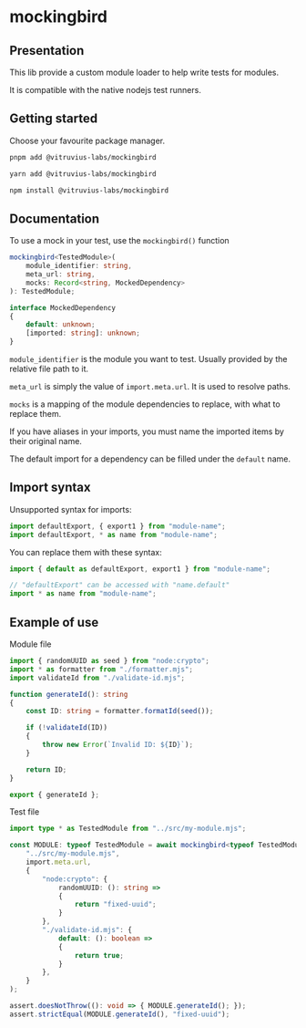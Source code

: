# mockingbird

## Presentation

This lib provide a custom module loader to help write tests for modules.

It is compatible with the native nodejs test runners.

## Getting started

Choose your favourite package manager.

```bash
pnpm add @vitruvius-labs/mockingbird
```

```bash
yarn add @vitruvius-labs/mockingbird
```

```bash
npm install @vitruvius-labs/mockingbird
```

## Documentation

To use a mock in your test, use the `mockingbird()` function

```ts
mockingbird<TestedModule>(
	module_identifier: string,
	meta_url: string,
	mocks: Record<string, MockedDependency>
): TestedModule;

interface MockedDependency
{
	default: unknown;
	[imported: string]: unknown;
}
```

`module_identifier` is the module you want to test. Usually provided by the relative file path to it.

`meta_url` is simply the value of `import.meta.url`. It is used to resolve paths.

`mocks` is a mapping of the module dependencies to replace, with what to replace them.

If you have aliases in your imports, you must name the imported items by their original name.

The default import for a dependency can be filled under the `default` name.

## Import syntax

Unsupported syntax for imports:

```ts
import defaultExport, { export1 } from "module-name";
import defaultExport, * as name from "module-name";
```

You can replace them with these syntax:

```ts
import { default as defaultExport, export1 } from "module-name";

// "defaultExport" can be accessed with "name.default"
import * as name from "module-name";
```

## Example of use

Module file
```ts
import { randomUUID as seed } from "node:crypto";
import * as formatter from "./formatter.mjs";
import validateId from "./validate-id.mjs";

function generateId(): string
{
	const ID: string = formatter.formatId(seed());

	if (!validateId(ID))
	{
		throw new Error(`Invalid ID: ${ID}`);
	}

	return ID;
}

export { generateId };
```

Test file
```ts
import type * as TestedModule from "../src/my-module.mjs";

const MODULE: typeof TestedModule = await mockingbird<typeof TestedModule>(
	"../src/my-module.mjs",
	import.meta.url,
	{
		"node:crypto": {
			randomUUID: (): string =>
			{
				return "fixed-uuid";
			}
		},
		"./validate-id.mjs": {
			default: (): boolean =>
			{
				return true;
			}
		},
	}
);

assert.doesNotThrow((): void => { MODULE.generateId(); });
assert.strictEqual(MODULE.generateId(), "fixed-uuid");
```
